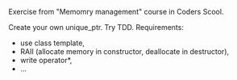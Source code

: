 Exercise from "Memomry management" course in Coders Scool.

Create your own unique_ptr. Try TDD. Requirements:
- use class template,
- RAII (allocate memory in constructor, deallocate in destructor),
- write operator*,
- ...
